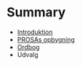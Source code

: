 # Summary

* [Introduktion](README.md)
* [PROSAs opbygning](opbygning.md)
* [Ordbog](ordbog.md)
* Udvalg

